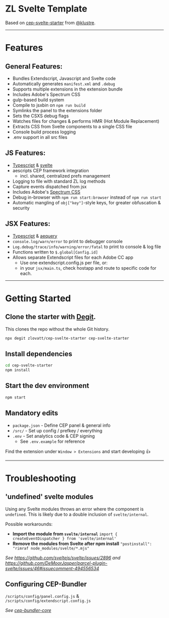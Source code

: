 # ZL Svelte Template

Based on [cep-svelte-starter](https://github.com/Klustre/cep-svelte-starter) from [@klustre](https://github.com/Klustre).

---

# Features

## General Features:

- Bundles Extendscript, Javascript and Svelte code
- Automatically generates `manifest.xml` and `.debug`
- Supports multiple extensions in the extension bundle
- Includes Adobe's Spectrum CSS
- gulp-based build system
- Compile to jsxbin on `npm run build`
- Symlinks the panel to the extensions folder
- Sets the CSXS debug flags
- Watches files for changes & performs HMR (Hot Module Replacement)
- Extracts CSS from Svelte components to a single CSS file
- Console build process logging
- .env support in all src files

## JS Features:

- [Typescript](https://www.typescriptlang.org/docs) & [svelte](https://svelte.dev/docs)
- aescripts CEP framework integration
  - incl. shared, centralized prefs management
- Logging to file with standard ZL log methods
- Capture events dispatched from jsx
- Includes Adobe's [Spectrum CSS](https://github.com/adobe/spectrum-css)
- Debug in-browser with `npm run start:browser` instead of `npm run start`
- Automatic mangling of `obj["key"]`-style keys, for greater obfuscation & security

## JSX Features:

- [Typescript](https://www.typescriptlang.org/docs) & [aequery](https://www.npmjs.com/package/aequery)
- `console.log/warn/error` to print to debugger console
- `Log.debug/trace/info/warning/error/fatal` to print to console & log file
- Functions written to `$.global[Config.id]`
- Allows separate Extendscript files for each Adobe CC app
  - Use one extendscript.config.js per file, or:
  - in your `jsx/main.ts`, check hostapp and route to specific code for each.

---

# Getting Started

## Clone the starter with [Degit](https://github.com/Rich-Harris/degit).

This clones the repo without the whole Git history.

```bash
npx degit zlovatt/cep-svelte-starter cep-svelte-starter
```

## Install dependencies

```bash
cd cep-svelte-starter
npm install
```

## Start the dev environment

```bash
npm start
```

## Mandatory edits

- `package.json` - Define CEP panel & general info
- `/src/` - Set up config / prefkey / everything
- `.env` - Set analytics code & CEP signing
  - See `.env.example` for reference

Find the extension under `Window > Extensions` and start developing 👍

---

# Troubleshooting

## 'undefined' svelte modules

Using any Svelte modules throws an error where the component is `undefined`. This is likely due to a double inclusion of `svelte/internal`.

Possible workarounds:

- **Import the module from `svelte/internal`**
  `import { createEventDispatcher } from 'svelte/internal'`
- **Remove the modules from Svelte after npm install**
  `"postinstall": "rimraf node_modules/svelte/*.mjs"`

_See https://github.com/sveltejs/svelte/issues/2896 and https://github.com/DeMoorJasper/parcel-plugin-svelte/issues/46#issuecomment-494556534_

## Configuring CEP-Bundler

`/scripts/config/panel.config.js` & `/scripts/config/extendscript.config.js`

_See [cep-bundler-core](https://github.com/adobe-extension-tools/cep-bundler-core)_
